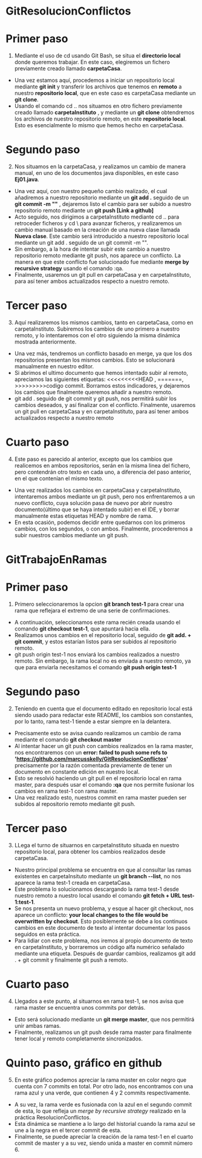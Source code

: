 # GitResolucionConflictos

# Primer paso
1. Mediante el uso de cd usando Git Bash, se situa el **directorio local** donde queremos trabajar. En este caso, elegiremos un fichero previamente creado llamado **carpetaCasa**.
  * Una vez estamos aquí, procedemos a iniciar un repositorio local mediante **git init** y transferir los archivos que tenemos en **remoto** a nuestro **repositorio local**, que en este caso es carpetaCasa mediante un **git clone**.
  * Usando el comando cd .. nos situamos en otro fichero previamente creado llamado **carpetaInstituto** , y mediante un **git clone** obtendremos los archivos de nuestro repositorio remoto, en este **repositorio local**. Esto es esencialmente lo mismo que hemos hecho en carpetaCasa.
# Segundo paso
2. Nos situamos en la carpetaCasa, y realizamos un cambio de manera manual, en uno de los documentos java disponibles, en este caso **Ej01.java**. 
 * Una vez aquí, con nuestro pequeño cambio realizado, el cual añadiremos a nuestro repositorio mediante un **git add .** seguido de un **git commit -m ""** , dejaremos listo el cambio para ser subido a nuestro repositorio remoto mediante un **git push [Link a github]**
 * Acto seguido, nos dirigimos a carpetaInstituto mediante cd .. para retroceder ficheros y cd \ para avanzar ficheros, y realizaremos un cambio manual basado en la creación de una nueva clase llamada **Nueva clase**. Este cambio será introducido a nuestro repositorio local mediante un git add . seguido de un git commit -m "". 
  * Sin embargo, a la hora de intentar subir este cambio a nuestro repositorio remoto mediante git push, nos aparece un conflicto. La manera en que este conflicto fue solucionado fue mediante **merge by recursive strategy** usando el comando :qa.
 * Finalmente, usaremos un git pull en carpetaCasa y en carpetaInstituto, para así tener ambos actualizados respecto a nuestro remoto.
# Tercer paso
3. Aquí realizaremos los mismos cambios, tanto en carpetaCasa, como en carpetaInstituto. Subiremos los cambios de uno primero a nuestro remoto, y lo intentaremos con el otro siguiendo la misma dinámica mostrada anteriormente.
*  Una vez más, tendremos un conflicto basado en merge, ya que los dos repositorios presentan los mismos cambios. Esto se solucionará manualmente en nuestro editor.
*  Si abrimos el ultimo documento que hemos intentado subir al remoto, apreciamos las siguientes etiquetas: <<<<<<<<<HEAD , =======, >>>>>>>>>codigo commit. Borramos estos indicadores, y dejaremos los cambios que finalmente queremos añadir a nuestro remoto. 
*  git add . seguido de git commit y git push, nos permitirá subir los cambios deseados, y así finalizar con el conflicto. Finalmente, usaremos un git pull en carpetaCasa y en carpetaInstituto, para así tener ambos actualizados respecto a nuestro remoto 
# Cuarto paso
4. Este paso es parecido al anterior, excepto que los cambios que realicemos en ambos repositorios, serán en la misma linea del fichero, pero contendrán otro texto en cada uno, a diferencia del paso anterior, en el que contenían el mismo texto.
*  Una vez realizados los cambios en carpetaCasa y carpetaInstituto, intentaremos ambos mediante un git push, pero nos enfrentaremos a un nuevo conflicto, cuya solución pasa de nuevo por abrir nuestro documento(último que se haya intentado subir) en el IDE, y borrar manualmente estas etiquetas HEAD y nombre de rama.
*  En esta ocasión, podemos decidir entre quedarnos con los primeros cambios, con los segundos, o con ambos. Finalmente, procederemos a subir nuestros cambios mediante un git push.

# GitTrabajoEnRamas

# Primer paso
1. Primero seleccionaremos la opcion **git branch test-1** para crear una rama que reflejara el extremo de una serie de confirmaciones.
  * A continuación, seleccionamos este rama recién creada usando el comando **git checkout test-1**, que apuntará hacia ella. 
  * Realizamos unos cambios en el repositorio local, seguido de **git add. + git commit**, y estos estarían listos para ser subidos al repositorio     remoto.
  * git push origin test-1 nos enviará los cambios realizados a nuestro remoto. Sin embargo, la rama local no es enviada a nuestro remoto, ya que para enviarla necesitamos el comando **git push origin test-1**   
# Segundo paso
2. Teniendo en cuenta que el documento editado en repositorio local está siendo usado para redactar este README, los cambios son constantes, por lo tanto, rama test-1 tiende a estar siempre en la delantera. 
 * Precisamente esto se avisa cuando realizamos un cambio de rama mediante el comando **git checkout master**
 * Al intentar hacer un git push con cambios realizados en la rama master, nos encontraremos con un **error: failed to push some refs to 'https://github.com/marcusskelly/GitResolucionConflictos'** precisamente por la razón comentada previamente de tener un documento en constante edición en nuestro local. 
  * Esto se resolvió haciendo un git pull en el repositorio local en rama master, para después usar el comando **:qa** que nos permite fusionar los cambios en rama test-1 con rama master.
 * Una vez realizado esto, nuestros commit en rama master pueden ser subidos al repositorio remoto mediante git push.  
 # Tercer paso
3. LLega el turno de situarnos en carpetaInstituto situada en nuestro repositorio local, para obtener los cambios realizados desde carpetaCasa.
*  Nuestro principal problema se encuentra en que al consultar las ramas existentes en carpetaInsituto mediante un **git branch --list**, no nos aparece la rama test-1 creada en carpetaCasa.
*  Este problema lo solucionamos descargando la rama test-1 desde nuestro remoto a nuestro local usando el comando **git fetch + URL test-1:test-1**. 
*  Se nos presenta un nuevo problema, y esque al hacer git checkout, nos aparece un conflicto: **your local changes to the file would be overwritten by checkout**. Esto posiblemente se debe a los continuos cambios en este documento de texto al intentar documentar los pasos seguidos en esta práctica.
*  Para lidiar con este problema, nos iremos al propio documento de texto en carpetaInstituto, y borraremos un código alfa numérico señalado mediante una etiqueta. Después de guardar cambios, realizamos git add . + git commit y finalmente git push a remoto.
# Cuarto paso
4. Llegados a este punto, al situarnos en rama test-1, se nos avisa que rama master se encuentra unos commits por detrás.
*  Esto será solucionado mediante un **git merge master**, que nos permitirá unir ambas ramas.
*  Finalmente, realizamos un git push desde rama master para finalmente tener local y remoto completamente sincronizados.
# Quinto paso, gráfico en github
5. En este gráfico podemos apreciar la rama master en color negro que cuenta con 7 commits en total. Por otro lado, nos encontramos con una rama azul y una verde, que contienen 4 y 2 commits respectivamente. 
*  A su vez, la rama verde es fusionada con la azul en el segundo commit de esta, lo que refleja un *merge by recursive strategy* realizado en la práctica ResolucionConflictos. 
*  Esta dinámica se mantiene a lo largo del historial cuando la rama azul se une a la negra en el tercer commit de esta. 
*  Finalmente, se puede apreciar la creación de la rama test-1 en el cuarto commit de master y a su vez, siendo unida a master en commit número 6. 
